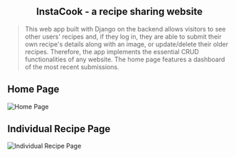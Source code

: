 <h2 align="center"><strong>InstaCook - a recipe sharing website</strong></h2>

> This web app built with Django on the backend allows visitors to see other users' recipes and, if they
log in, they are able to submit their own recipe's details along with an image, or update/delete their
older recipes. Therefore, the app implements the essential CRUD functionalities of any website. The home page features a dashboard of the most recent submissions.

## Home Page

![Home Page](https://i.imgur.com/APaPhBH.jpg)

## Individual Recipe Page

![Individual Recipe Page](https://i.imgur.com/itOE1Uo.jpg)

